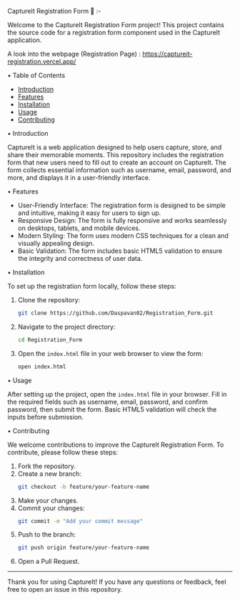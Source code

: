 CaptureIt Registration Form 📃 :-


Welcome to the CaptureIt Registration Form project! This project contains the source code for a registration form component used in the CaptureIt application.

A look into the webpage (Registration Page) : https://captureit-registration.vercel.app/

• Table of Contents
  - [Introduction](#introduction)
  - [Features](#features)
  - [Installation](#installation)
  - [Usage](#usage)
  - [Contributing](#contributing)

• Introduction

CaptureIt is a web application designed to help users capture, store, and share their memorable moments. This repository includes the registration form that new users need to fill out to create an account on CaptureIt. The form collects essential information such as username, email, password, and more, and displays it in a user-friendly interface.

• Features

- User-Friendly Interface: The registration form is designed to be simple and intuitive, making it easy for users to sign up.
- Responsive Design: The form is fully responsive and works seamlessly on desktops, tablets, and mobile devices.
- Modern Styling: The form uses modern CSS techniques for a clean and visually appealing design.
- Basic Validation: The form includes basic HTML5 validation to ensure the integrity and correctness of user data.

• Installation

To set up the registration form locally, follow these steps:

1. Clone the repository:
    ```sh
    git clone https://github.com/Daspavan02/Registration_Form.git
    
    ```

2. Navigate to the project directory:
    ```sh
    cd Registration_Form
    ```

3. Open the `index.html` file in your web browser to view the form:
    ```sh
    open index.html
    ```

• Usage

After setting up the project, open the `index.html` file in your browser. Fill in the required fields such as username, email, password, and confirm password, then submit the form. Basic HTML5 validation will check the inputs before submission.

• Contributing

We welcome contributions to improve the CaptureIt Registration Form. To contribute, please follow these steps:

1. Fork the repository.
2. Create a new branch:
    ```sh
    git checkout -b feature/your-feature-name
    ```
3. Make your changes.
4. Commit your changes:
    ```sh
    git commit -m "Add your commit message"
    ```
5. Push to the branch:
    ```sh
    git push origin feature/your-feature-name
    ```
6. Open a Pull Request.

---

Thank you for using CaptureIt! If you have any questions or feedback, feel free to open an issue in this repository.
